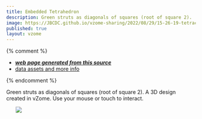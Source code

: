 ```yaml
---
title: Embedded Tetrahedron
description: Green struts as diagonals of squares (root of square 2).   A 3D design created in vZome. Use your mouse or touch to interact.
image: https://JBCDC.github.io/vzome-sharing/2022/08/29/15-26-19-tetracube/tetracube.png
published: true
layout: vzome
---
```


{% comment %}
 - [***web page generated from this source***](<https://JBCDC.github.io/vzome-sharing/2022/08/29/tetracube-15-26-19.html>)
 - [data assets and more info](<https://github.com/JBCDC/vzome-sharing/tree/main/2022/08/29/15-26-19-tetracube/>)
 
{% endcomment %}

Green struts as diagonals of squares (root of square 2).   A 3D design created in vZome. Use your mouse or touch to interact.

<vzome-viewer style="width: 87%; height: 60vh; margin: 5%"
       src="https://JBCDC.github.io/vzome-sharing/2022/08/29/15-26-19-tetracube/tetracube.vZome" >
  <img src="https://JBCDC.github.io/vzome-sharing/2022/08/29/15-26-19-tetracube/tetracube.png" />
</vzome-viewer>
